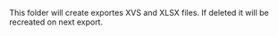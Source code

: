 This folder will create exportes XVS and XLSX files. If deleted it will be recreated on next export.
